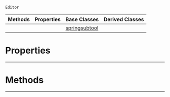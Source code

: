  `Editor`

|Methods|Properties|Base Classes|Derived Classes|
|---|---|---|---|
| | |[springsubtool](https://plasmaengine.github.io/PlasmaDocs/Plasma1/C++/code_reference/class_reference/springsubtool.md)| |


 #  Properties


---  
 #  Methods


---  
 

 